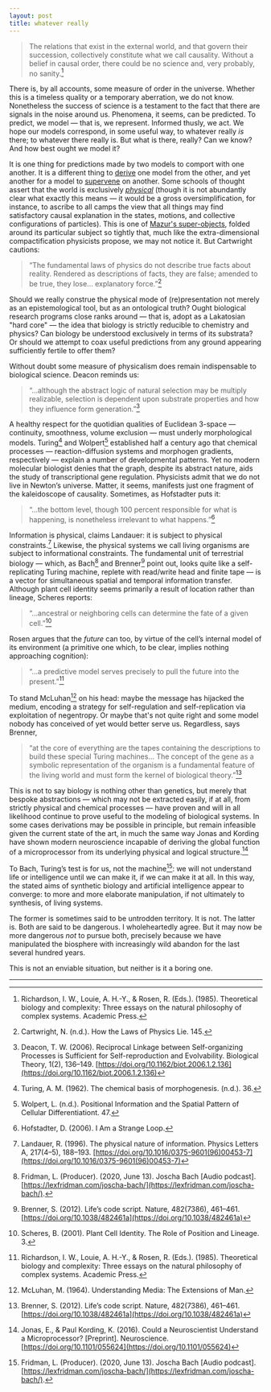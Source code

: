 ```yaml
---
layout: post
title: whatever really
---
```


> The relations that exist in the external world, and that govern their succession, collectively constitute what we call causality. Without a belief in causal order, there could be no science and, very probably, no sanity.[^1]

There is, by all accounts, some measure of order in the universe. Whether this is a timeless quality or a temporary aberration, we do not know. Nonetheless the success of science is a testament to the fact that there are signals in the noise around us. Phenomena, it seems, can be predicted. To predict, we model — that is, we represent. Informed thusly, we act. We hope our models correspond, in some useful way, to whatever really *is* there; to whatever there really is. But what is there, really? Can we know? And how best ought we model it?

It is one thing for predictions made by two models to comport with one another. It is a different thing to [derive](https://en.wikipedia.org/wiki/Formal_proof) one model from the other, and yet another for a model to [supervene](https://en.wikipedia.org/wiki/Supervenience) on another. Some schools of thought assert that the world is exclusively [*physical*](https://en.wikipedia.org/wiki/Physicalism) (though it is not abundantly clear what exactly this means &mdash; it would be a gross oversimplification, for instance, to ascribe to all camps the view that all things may find satisfactory causal explanation in the states, motions, and collective configurations of particles). This is one of [Mazur's super-objects](http://abel.math.harvard.edu/~mazur/preprints/when_is_one.pdf), folded around its particular subject so tightly that, much like the extra-dimensional compactification physicists propose, we may not notice it. But Cartwright cautions:

> “The fundamental laws of physics do not describe true facts about reality. Rendered as descriptions of facts, they are false; amended to be true, they lose... explanatory force.”[^2]

Should we really construe the physical mode of (re)presentation not merely as an epistemological tool, but as an ontological truth? Ought biological research programs close ranks around &mdash; that is, adopt as a Lakatosian "hard core" &mdash; the idea that biology is strictly reducible to chemistry and physics? Can biology be understood exclusively in terms of its substrata? Or should we attempt to coax useful predictions from any ground appearing sufficiently fertile to offer them?

Without doubt some measure of physicalism does remain indispensable to biological science. Deacon reminds us:

> “...although the abstract logic of natural selection may be multiply realizable, selection is dependent upon substrate properties and how they influence form generation.”[^3]

A healthy respect for the quotidian qualities of Euclidean 3-space — continuity, smoothness, volume exclusion — must underly morphological models. Turing[^4] and Wolpert[^5] established half a century ago that chemical processes — reaction-diffusion systems and morphogen gradients, respectively — explain a number of developmental patterns. Yet no modern molecular biologist denies that the graph, despite its abstract nature, aids the study of transcriptional gene regulation. Physicists admit that we do not live in Newton’s universe. Matter, it seems, manifests just one fragment of the kaleidoscope of causality. Sometimes, as Hofstadter puts it:

> “...the bottom level, though 100 percent responsible for what is happening, is nonetheless irrelevant to what happens.”[^6]

Information is physical, claims Landauer: it is subject to physical constraints.[^7] Likewise, the physical systems we call living organisms are subject to informational constraints. The fundamental unit of terrestrial biology — which, as Bach[^8] and Brenner[^9] point out, looks quite like a self-replicating Turing machine, replete with read/write head and finite tape — is a vector for simultaneous spatial and temporal information transfer. Although plant cell identity seems primarily a result of location rather than lineage, Scheres reports:

> “...ancestral or neighboring cells can determine the fate of a given cell.”[^10]

Rosen argues that the *future* can too, by virtue of the cell’s internal model of its environment (a primitive one which, to be clear, implies nothing approaching cognition):

> “...a predictive model serves precisely to pull the future into the present.”[^1]

To stand McLuhan[^11] on his head: maybe the message has hijacked the medium, encoding a strategy for self-regulation and self-replication via exploitation of negentropy. Or maybe that's not quite right and some model nobody has conceived of yet would better serve us. Regardless, says Brenner,

> “at the core of everything are the tapes containing the descriptions to build these special Turing machines… The concept of the gene as a symbolic representation of the organism is a fundamental feature of the living world and must form the kernel of biological theory.”[^9]

This is not to say biology is nothing other than genetics, but merely that bespoke abstractions — which may not be extracted easily, if at all, from strictly physical and chemical processes — have proven and will in all likelihood continue to prove useful to the modeling of biological systems. In some cases derivations may be possible in principle, but remain infeasible given the current state of the art, in much the same way Jonas and Kording have shown modern neuroscience incapable of deriving the global function of a microprocessor from its underlying physical and logical structure.[^12]

To Bach, Turing’s test is for us, not the machine[^8]: we will not understand life or intelligence until we can make it, if we can make it at all. In this way, the stated aims of synthetic biology and artificial intelligence appear to converge: to more and more elaborate manipulation, if not ultimately to synthesis, of living systems.

The former is sometimes said to be untrodden territory. It is not. The latter is. Both are said to be dangerous. I wholeheartedly agree. But it may now be more dangerous *not* to pursue both, precisely because we have manipulated the biosphere with increasingly wild abandon for the last several hundred years.

This is not an enviable situation, but neither is it a boring one.

---

[^1]: Richardson, I. W., Louie, A. H.-Y., & Rosen, R. (Eds.). (1985). Theoretical biology and complexity: Three essays on the natural philosophy of complex systems. Academic Press.

[^2]: Cartwright, N. (n.d.). How the Laws of Physics Lie. 145.

[^3]: Deacon, T. W. (2006). Reciprocal Linkage between Self-organizing Processes is Sufficient for Self-reproduction and Evolvability. Biological Theory, 1(2), 136–149. [https://doi.org/10.1162/biot.2006.1.2.136](https://doi.org/10.1162/biot.2006.1.2.136)

[^4]: Turing, A. M. (1962). The chemical basis of morphogenesis. (n.d.). 36.

[^5]: Wolpert, L. (n.d.). Positional Information and the Spatial Pattern of Cellular Differentiationt. 47.

[^6]: Hofstadter, D. (2006). I Am a Strange Loop.

[^7]: Landauer, R. (1996). The physical nature of information. Physics Letters A, 217(4–5), 188–193. [https://doi.org/10.1016/0375-9601(96)00453-7](https://doi.org/10.1016/0375-9601(96)00453-7)

[^8]: Fridman, L. (Producer). (2020, June 13). Joscha Bach [Audio podcast]. [https://lexfridman.com/joscha-bach/](https://lexfridman.com/joscha-bach/).

[^9]: Brenner, S. (2012). Life’s code script. Nature, 482(7386), 461–461. [https://doi.org/10.1038/482461a](https://doi.org/10.1038/482461a)

[^10]: Scheres, B. (2001). Plant Cell Identity. The Role of Position and Lineage. 3.

[^11]: McLuhan, M. (1964). Understanding Media: The Extensions of Man.

[^12]: Jonas, E., & Paul Kording, K. (2016). Could a Neuroscientist Understand a Microprocessor? [Preprint]. Neuroscience. [https://doi.org/10.1101/055624](https://doi.org/10.1101/055624)
